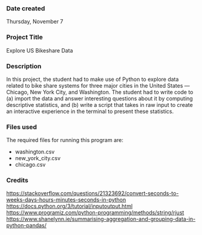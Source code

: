 ### Date created
Thursday, November 7

### Project Title
Explore US Bikeshare Data

### Description
In this project, the student had to make use of Python to explore data related to bike share systems for three major cities in the United States — Chicago, New York City, and Washington. The student had to write code to (a) import the data and answer interesting questions about it by computing descriptive statistics, and (b) write a script that takes in raw input to create an interactive experience in the terminal to present these statistics.

### Files used
The required files for running this program are: 
* washington.csv
* new_york_city.csv
* chicago.csv

### Credits
https://stackoverflow.com/questions/21323692/convert-seconds-to-weeks-days-hours-minutes-seconds-in-python
https://docs.python.org/3/tutorial/inputoutput.html
https://www.programiz.com/python-programming/methods/string/rjust
https://www.shanelynn.ie/summarising-aggregation-and-grouping-data-in-python-pandas/

